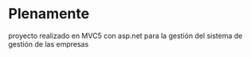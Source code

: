 # Plenamente
proyecto realizado en MVC5 con asp.net para la gestión del sistema de gestión de las empresas
